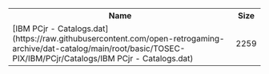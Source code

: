 <table>
<tr><th>Name</th><th>Size</th></tr>
<tr><td>[IBM PCjr - Catalogs.dat](https://raw.githubusercontent.com/open-retrogaming-archive/dat-catalog/main/root/basic/TOSEC-PIX/IBM/PCjr/Catalogs/IBM PCjr - Catalogs.dat)</td><td>2259</td></tr>
</table>
